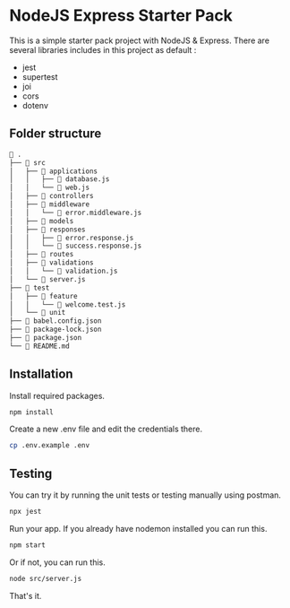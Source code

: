 # NodeJS Express Starter Pack

This is a simple starter pack project with NodeJS & Express. There are several libraries includes in this project as default :

- jest
- supertest
- joi
- cors
- dotenv

## Folder structure
```sh
 .
├──  src
│   ├──  applications
│   │   ├──  database.js
│   │   └──  web.js
│   ├──  controllers
│   ├──  middleware
│   │   └──  error.middleware.js
│   ├──  models
│   ├──  responses
│   │   ├──  error.response.js
│   │   └──  success.response.js
│   ├──  routes
│   ├──  validations
│   │   └──  validation.js
│   └──  server.js
├──  test
│   ├──  feature
│   │   └──  welcome.test.js
│   └──  unit
├──  babel.config.json
├──  package-lock.json
├──  package.json
└──  README.md
```

## Installation

Install required packages.
```sh
npm install
```

Create a new .env file and edit the credentials there.
```sh
cp .env.example .env
```

## Testing
You can try it by running the unit tests or testing manually using postman.
```sh
npx jest
```

Run your app.
If you already have nodemon installed you can run this.
```sh
npm start
```

Or if not, you can run this.
```sh
node src/server.js
```

That's it.